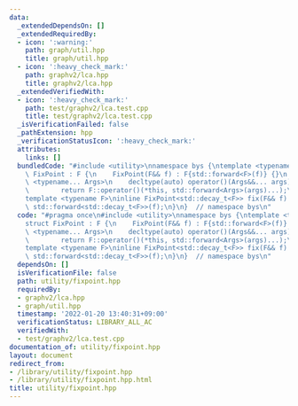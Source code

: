 ```yaml
---
data:
  _extendedDependsOn: []
  _extendedRequiredBy:
  - icon: ':warning:'
    path: graph/util.hpp
    title: graph/util.hpp
  - icon: ':heavy_check_mark:'
    path: graphv2/lca.hpp
    title: graphv2/lca.hpp
  _extendedVerifiedWith:
  - icon: ':heavy_check_mark:'
    path: test/graphv2/lca.test.cpp
    title: test/graphv2/lca.test.cpp
  _isVerificationFailed: false
  _pathExtension: hpp
  _verificationStatusIcon: ':heavy_check_mark:'
  attributes:
    links: []
  bundledCode: "#include <utility>\nnamespace bys {\ntemplate <typename F>\nstruct\
    \ FixPoint : F {\n    FixPoint(F&& f) : F{std::forward<F>(f)} {}\n    template\
    \ <typename... Args>\n    decltype(auto) operator()(Args&&... args) const {\n\
    \        return F::operator()(*this, std::forward<Args>(args)...);\n    }\n};\n\
    template <typename F>\ninline FixPoint<std::decay_t<F>> fix(F&& f) {\n    return\
    \ std::forward<std::decay_t<F>>(f);\n}\n}  // namespace bys\n"
  code: "#pragma once\n#include <utility>\nnamespace bys {\ntemplate <typename F>\n\
    struct FixPoint : F {\n    FixPoint(F&& f) : F{std::forward<F>(f)} {}\n    template\
    \ <typename... Args>\n    decltype(auto) operator()(Args&&... args) const {\n\
    \        return F::operator()(*this, std::forward<Args>(args)...);\n    }\n};\n\
    template <typename F>\ninline FixPoint<std::decay_t<F>> fix(F&& f) {\n    return\
    \ std::forward<std::decay_t<F>>(f);\n}\n}  // namespace bys\n"
  dependsOn: []
  isVerificationFile: false
  path: utility/fixpoint.hpp
  requiredBy:
  - graphv2/lca.hpp
  - graph/util.hpp
  timestamp: '2022-01-20 13:40:31+09:00'
  verificationStatus: LIBRARY_ALL_AC
  verifiedWith:
  - test/graphv2/lca.test.cpp
documentation_of: utility/fixpoint.hpp
layout: document
redirect_from:
- /library/utility/fixpoint.hpp
- /library/utility/fixpoint.hpp.html
title: utility/fixpoint.hpp
---
```

